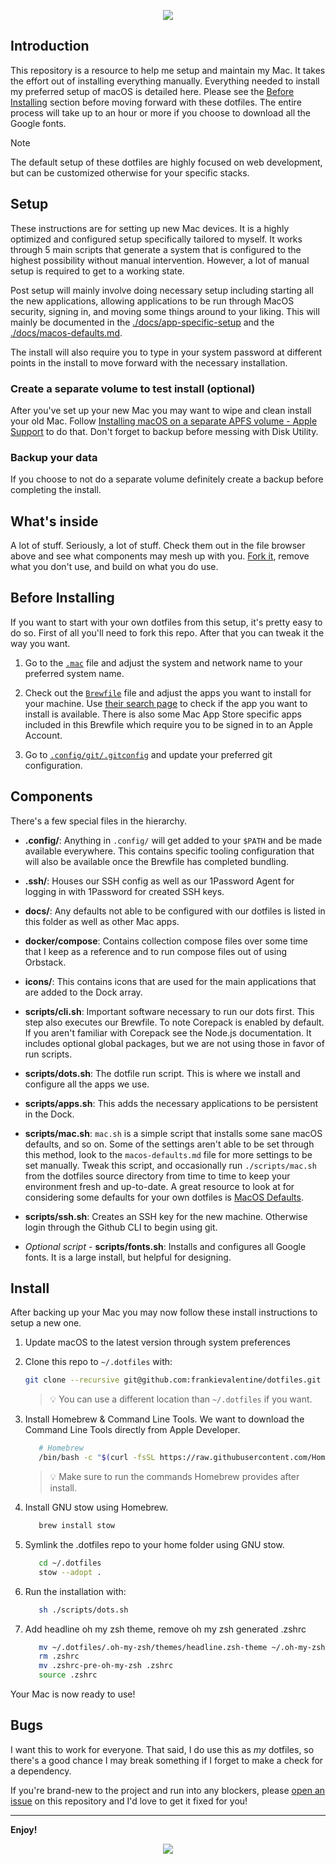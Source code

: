 <p align="center"><img src="https://github.com/user-attachments/assets/244c4bfb-4dc5-4d22-a9c3-d45f12ab9a12"></p>

## Introduction

This repository is a resource to help me setup and maintain my Mac. It takes the effort out of installing everything manually. Everything needed to install my preferred setup of macOS is detailed here. Please see the [Before Installing](#before-installing) section before moving forward with these dotfiles. The entire process will take up to an hour or more if you choose to download all the Google fonts.

> [!NOTE]
> The default setup of these dotfiles are highly focused on web development, but can be customized otherwise for your specific stacks.

## Setup

These instructions are for setting up new Mac devices. It is a highly optimized and configured setup specifically tailored to myself. It works through 5 main scripts that generate a system that is configured to the highest possibility without manual intervention. However, a lot of manual setup is required to get to a working state.

Post setup will mainly involve doing necessary setup including starting all the new applications, allowing applications to be run through MacOS security, signing in, and moving some things around to your liking. This will mainly be documented in the [./docs/app-specific-setup](./docs/app-specific-setup.md) and the [./docs/macos-defaults.md](./docs/macos-defaults.md).

The install will also require you to type in your system password at different points in the install to move forward with the necessary installation.

### Create a separate volume to test install (optional)

After you've set up your new Mac you may want to wipe and clean install your old Mac. Follow [Installing macOS on a separate APFS volume - Apple Support](https://support.apple.com/en-us/HT208891) to do that. Don't forget to backup before messing with Disk Utility.

### Backup your data

If you choose to not do a separate volume definitely create a backup before completing the install.

## What's inside

A lot of stuff. Seriously, a lot of stuff. Check them out in the file browser
above and see what components may mesh up with you.
[Fork it](https://github.com/frankievalentine/dotfiles/fork), remove what you don't
use, and build on what you do use.

## Before Installing

If you want to start with your own dotfiles from this setup, it's pretty easy to do so. First of all you'll need to fork this repo. After that you can tweak it the way you want.

1. Go to the [`.mac`](./scripts/mac.sh) file and adjust the system and network name to your preferred system name.

2. Check out the [`Brewfile`](./Brewfile) file and adjust the apps you want to install for your machine. Use [their search page](https://formulae.brew.sh/cask/) to check if the app you want to install is available. There is also some Mac App Store specific apps included in this Brewfile which require you to be signed in to an Apple Account.

3. Go to [`.config/git/.gitconfig`](./.config/git/.gitconfig) and update your preferred git configuration.

## Components

There's a few special files in the hierarchy.

- **.config/**: Anything in `.config/` will get added to your `$PATH` and be made
  available everywhere. This contains specific tooling configuration that will also be available once the Brewfile has completed bundling.
- **.ssh/**: Houses our SSH config as well as our 1Password Agent for logging in with 1Password for created SSH keys.
- **docs/**: Any defaults not able to be configured with our dotfiles is listed in this folder as well as other Mac apps.
- **docker/compose**: Contains collection compose files over some time that I keep as a reference and to run compose files out of using Orbstack.
- **icons/**: This contains icons that are used for the main applications that are added to the Dock array.
- **scripts/cli.sh**: Important software necessary to run our dots first. This step also executes our Brewfile. To note Corepack is enabled by default. If you aren't familiar with Corepack see the Node.js documentation. It includes optional global packages, but we are not using those in favor of run scripts.
- **scripts/dots.sh**: The dotfile run script. This is where we install and configure all the apps we use.
- **scripts/apps.sh**: This adds the necessary applications to be persistent in the Dock.
- **scripts/mac.sh**: `mac.sh` is a simple script that installs some sane macOS
defaults, and so on. Some of the settings aren't able to be set through this method, look to the `macos-defaults.md` file for more settings to be set manually. Tweak this script, and occasionally run `./scripts/mac.sh` from the dotfiles source directory from
time to time to keep your environment fresh and up-to-date. A great resource to look at for considering some defaults for your own dotfiles is [MacOS Defaults](https://macos-defaults.com/).
- **scripts/ssh.sh**: Creates an SSH key for the new machine. Otherwise login through the Github CLI to begin using git.

- *Optional script* - **scripts/fonts.sh**: Installs and configures all Google fonts. It is a large install, but helpful for designing.

## Install

After backing up your Mac you may now follow these install instructions to setup a new one.

1. Update macOS to the latest version through system preferences

2. Clone this repo to `~/.dotfiles` with:

   ```bash
   git clone --recursive git@github.com:frankievalentine/dotfiles.git ~/.dotfiles
   ```

   > 💡 You can use a different location than `~/.dotfiles` if you want.

3. Install Homebrew & Command Line Tools. We want to download the Command Line Tools directly from Apple Developer.

   ```bash
      # Homebrew
      /bin/bash -c "$(curl -fsSL https://raw.githubusercontent.com/Homebrew/install/HEAD/install.sh)"
   ```

   > 💡 Make sure to run the commands Homebrew provides after install.

4. Install GNU stow using Homebrew.

   ```bash
      brew install stow
   ```

5. Symlink the .dotfiles repo to your home folder using GNU stow.

   ```bash
      cd ~/.dotfiles
      stow --adopt .
   ```

6. Run the installation with:

   ```bash
      sh ./scripts/dots.sh
   ```

7. Add headline oh my zsh theme, remove oh my zsh generated .zshrc

   ```bash
      mv ~/.dotfiles/.oh-my-zsh/themes/headline.zsh-theme ~/.oh-my-zsh/themes
      rm .zshrc
      mv .zshrc-pre-oh-my-zsh .zshrc
      source .zshrc
   ```


Your Mac is now ready to use!

## Bugs

I want this to work for everyone. That
said, I do use this as _my_ dotfiles, so there's a good chance I may break
something if I forget to make a check for a dependency.

If you're brand-new to the project and run into any blockers, please
[open an issue](https://github.com/frankievalentine/dotfiles/issues) on this repository
and I'd love to get it fixed for you!

---

**Enjoy!**

<p align="center"><img src="https://github.com/user-attachments/assets/6174b7fc-086e-46bc-8917-f78b8745b785"></p>
